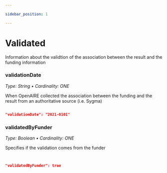 ```yaml
---

sidebar_position: 1

---
```


# Validated


Information about the validtion of the association between the result and the funding information


### validationDate

_Type: String &bull; Cardinality: ONE_


When OpenAIRE collected the association between the funding and the result from an authoritative source (i.e. Sygma)


```json

"validationDate": "2021-0101"

```


### validatedByFunder

_Type: Boolean &bull; Cardinality: ONE_


Specifies if the validation comes from the funder


```json


"validatedByFunder": true

```